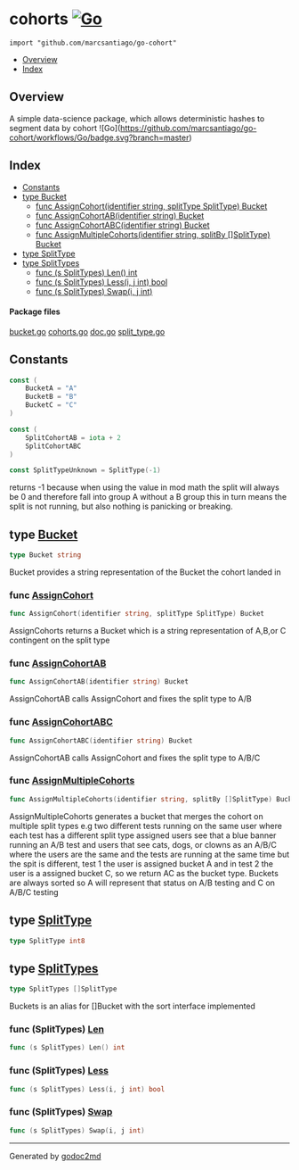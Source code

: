 

# cohorts [![Go](https://github.com/marcsantiago/go-cohort/actions/workflows/go.yml/badge.svg)](https://github.com/marcsantiago/go-cohort/actions/workflows/go.yml)
`import "github.com/marcsantiago/go-cohort"`

* [Overview](#pkg-overview)
* [Index](#pkg-index)

## <a name="pkg-overview">Overview</a>
A simple data-science package, which allows deterministic hashes to segment data by cohort ![Go](<a href="https://github.com/marcsantiago/go-cohort/workflows/Go/badge.svg?branch=master">https://github.com/marcsantiago/go-cohort/workflows/Go/badge.svg?branch=master</a>)




## <a name="pkg-index">Index</a>
* [Constants](#pkg-constants)
* [type Bucket](#Bucket)
  * [func AssignCohort(identifier string, splitType SplitType) Bucket](#AssignCohort)
  * [func AssignCohortAB(identifier string) Bucket](#AssignCohortAB)
  * [func AssignCohortABC(identifier string) Bucket](#AssignCohortABC)
  * [func AssignMultipleCohorts(identifier string, splitBy []SplitType) Bucket](#AssignMultipleCohorts)
* [type SplitType](#SplitType)
* [type SplitTypes](#SplitTypes)
  * [func (s SplitTypes) Len() int](#SplitTypes.Len)
  * [func (s SplitTypes) Less(i, j int) bool](#SplitTypes.Less)
  * [func (s SplitTypes) Swap(i, j int)](#SplitTypes.Swap)


#### <a name="pkg-files">Package files</a>
[bucket.go](/src/github.com/marcsantiago/go-cohort/bucket.go) [cohorts.go](/src/github.com/marcsantiago/go-cohort/cohorts.go) [doc.go](/src/github.com/marcsantiago/go-cohort/doc.go) [split_type.go](/src/github.com/marcsantiago/go-cohort/split_type.go) 


## <a name="pkg-constants">Constants</a>
``` go
const (
    BucketA = "A"
    BucketB = "B"
    BucketC = "C"
)
```
``` go
const (
    SplitCohortAB = iota + 2
    SplitCohortABC
)
```
``` go
const SplitTypeUnknown = SplitType(-1)
```
returns -1 because when using the value in mod math the split will always be 0 and therefore fall into group A without a B group
this in turn means the split is not running, but also nothing is panicking or breaking.





## <a name="Bucket">type</a> [Bucket](/src/target/bucket.go?s=95:113#L4)
``` go
type Bucket string
```
Bucket provides a string representation of the Bucket the cohort landed in







### <a name="AssignCohort">func</a> [AssignCohort](/src/target/cohorts.go?s=909:973#L40)
``` go
func AssignCohort(identifier string, splitType SplitType) Bucket
```
AssignCohorts returns a Bucket which is a string representation of A,B,or C contingent on the split type


### <a name="AssignCohortAB">func</a> [AssignCohortAB](/src/target/cohorts.go?s=1224:1269#L52)
``` go
func AssignCohortAB(identifier string) Bucket
```
AssignCohortAB calls AssignCohort and fixes the split type to A/B


### <a name="AssignCohortABC">func</a> [AssignCohortABC](/src/target/cohorts.go?s=1394:1440#L57)
``` go
func AssignCohortABC(identifier string) Bucket
```
AssignCohortAB calls AssignCohort and fixes the split type to A/B/C


### <a name="AssignMultipleCohorts">func</a> [AssignMultipleCohorts](/src/target/cohorts.go?s=2119:2192#L67)
``` go
func AssignMultipleCohorts(identifier string, splitBy []SplitType) Bucket
```
AssignMultipleCohorts generates a bucket that merges the cohort on multiple split types
e.g two different tests running on the same user where each test has a different split type assigned
users see that a blue banner running an A/B test and users that see cats, dogs, or clowns as an A/B/C where
the users are the same and the tests are running at the same time but the spit is different, test 1 the user is assigned
bucket A and in test 2 the user is a assigned bucket C, so we return AC as the bucket type. Buckets are always sorted so
A will represent that status on A/B testing and C on A/B/C testing





## <a name="SplitType">type</a> [SplitType](/src/target/split_type.go?s=32:51#L5)
``` go
type SplitType int8
```









## <a name="SplitTypes">type</a> [SplitTypes](/src/target/split_type.go?s=441:468#L17)
``` go
type SplitTypes []SplitType
```
Buckets is an alias for []Bucket with the sort interface implemented










### <a name="SplitTypes.Len">func</a> (SplitTypes) [Len](/src/target/split_type.go?s=470:499#L19)
``` go
func (s SplitTypes) Len() int
```



### <a name="SplitTypes.Less">func</a> (SplitTypes) [Less](/src/target/split_type.go?s=528:567#L20)
``` go
func (s SplitTypes) Less(i, j int) bool
```



### <a name="SplitTypes.Swap">func</a> (SplitTypes) [Swap](/src/target/split_type.go?s=591:625#L21)
``` go
func (s SplitTypes) Swap(i, j int)
```







- - -
Generated by [godoc2md](http://godoc.org/github.com/davecheney/godoc2md)
